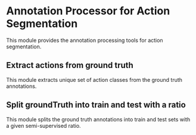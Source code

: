 # Annotation Processor for Action Segmentation

This module provides the annotation processing tools for action segmentation.

## Extract actions from ground truth

This module extracts unique set of action classes from the ground truth annotations.

## Split groundTruth into train and test with a ratio

This module splits the ground truth annotations into train and test sets with a given semi-supervised ratio.
